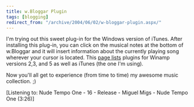 ```yaml
---
title: w.Bloggar Plugin
tags: [blogging]
redirect_from: "/archive/2004/06/02/w-bloggar-plugin.aspx/"
---
```


I'm trying out this sweet plug-in for the Windows version of iTunes.
After installing this plug-in, you can click on the musical notes at the
bottom of w.Bloggar and it will insert information about the currently
playing song wherever your cursor is located. This [page
lists](http://www.cowpimp.com/archives/2004/06/02/blogging-plugins/)
plugins for Winamp versions 2,3, and 5 as well as iTunes (the one I'm
using).

Now you'll all get to experience (from time to time) my awesome music
collection. ;)

[Listening to: Nude Tempo One - 16 - Release - Miguel Migs - Nude Tempo
One (3:26)]

